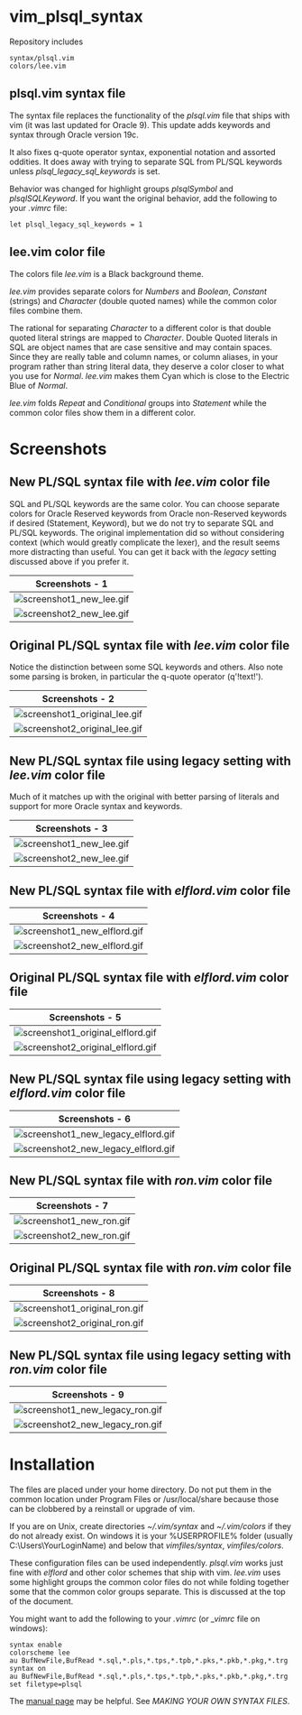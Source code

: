 # vim_plsql_syntax

Repository includes

    syntax/plsql.vim
    colors/lee.vim

## plsql.vim syntax file

The syntax file replaces the functionality of the *plsql.vim* file that ships with vim (it was last updated
for Oracle 9). This update adds keywords and syntax through Oracle version 19c.

It also fixes q-quote operator syntax, exponential notation and assorted oddities. It does away
with trying to separate SQL from PL/SQL keywords unless *plsql_legacy_sql_keywords* is set.

Behavior was changed for highlight groups *plsqlSymbol* and *plsqlSQLKeyword*. If you want the
original behavior, add the following to your *.vimrc* file:

```vim
let plsql_legacy_sql_keywords = 1
```

## lee.vim color file

The colors file *lee.vim* is a Black background theme.

*lee.vim* provides separate
colors for *Numbers* and *Boolean*, *Constant* (strings) and *Character* (double quoted names) while the common color files
combine them. 

The rational for separating *Character* to a different color is that double quoted literal strings are mapped to *Character*.
Double Quoted literals in SQL are object names that are case sensitive and may contain spaces. Since they are really
table and column names, or column aliases, in your program rather than string literal data, they deserve a color
closer to what you use for *Normal*. *lee.vim* makes them Cyan which is close to the Electric Blue of *Normal*.

*lee.vim* folds *Repeat* and *Conditional* groups into *Statement* while the common color files show them in a
different color.

# Screenshots

## New PL/SQL syntax file with *lee.vim* color file

SQL and PL/SQL keywords are the same color. You can choose separate colors for Oracle
Reserved keywords from Oracle non-Reserved keywords if desired (Statement, Keyword), but we do not try to
separate SQL and PL/SQL keywords. The original implementation did so without considering context (which
would greatly complicate the lexer), and the result seems more distracting than useful.  You can get it back
with the *legacy* setting discussed above if you prefer it.

| Screenshots - 1 |
|:--:|
| ![screenshot1_new_lee.gif](images/screenshot1_new_lee.gif) |
| ![screenshot2_new_lee.gif](images/screenshot2_new_lee.gif) |

## Original PL/SQL syntax file with *lee.vim* color file

Notice the distinction between some SQL keywords and others. Also note some parsing is broken, in
particular the q-quote operator (q'!text!').

| Screenshots - 2 |
|:--:|
| ![screenshot1_original_lee.gif](images/screenshot1_original_lee.gif) |
| ![screenshot2_original_lee.gif](images/screenshot2_original_lee.gif) |

## New PL/SQL syntax file using legacy setting with *lee.vim* color file

Much of it matches up with the original with better parsing of literals and
support for more Oracle syntax and keywords.

| Screenshots - 3 |
|:--:|
| ![screenshot1_new_lee.gif](images/screenshot1_new_lee.gif) |
| ![screenshot2_new_lee.gif](images/screenshot2_new_lee.gif) |

## New PL/SQL syntax file with *elflord.vim* color file

| Screenshots - 4 |
|:--:|
| ![screenshot1_new_elflord.gif](images/screenshot1_new_elflord.gif) |
| ![screenshot2_new_elflord.gif](images/screenshot2_new_elflord.gif) |

## Original PL/SQL syntax file with *elflord.vim* color file

| Screenshots - 5 |
|:--:|
| ![screenshot1_original_elflord.gif](images/screenshot1_original_elflord.gif) |
| ![screenshot2_original_elflord.gif](images/screenshot2_original_elflord.gif) |

## New PL/SQL syntax file using legacy setting with *elflord.vim* color file

| Screenshots - 6 |
|:--:|
| ![screenshot1_new_legacy_elflord.gif](images/screenshot1_new_legacy_elflord.gif) |
| ![screenshot2_new_legacy_elflord.gif](images/screenshot2_new_legacy_elflord.gif) |

## New PL/SQL syntax file with *ron.vim* color file

| Screenshots - 7 |
|:--:|
| ![screenshot1_new_ron.gif](images/screenshot1_new_ron.gif) |
| ![screenshot2_new_ron.gif](images/screenshot2_new_ron.gif) |

## Original PL/SQL syntax file with *ron.vim* color file

| Screenshots - 8 |
|:--:|
| ![screenshot1_original_ron.gif](images/screenshot1_original_ron.gif) |
| ![screenshot2_original_ron.gif](images/screenshot2_original_ron.gif) |

## New PL/SQL syntax file using legacy setting with *ron.vim* color file

| Screenshots - 9|
|:--:|
| ![screenshot1_new_legacy_ron.gif](images/screenshot1_new_legacy_ron.gif) |
| ![screenshot2_new_legacy_ron.gif](images/screenshot2_new_legacy_ron.gif) |

# Installation

The files are placed under your home directory. Do not put them in the common location under Program Files or /usr/local/share
because those can be clobbered by a reinstall or upgrade of vim.

If you are on Unix, create directories *~/.vim/syntax* and *~/.vim/colors* if they do not already exist. On windows it is your
%USERPROFILE% folder (usually C:\Users\YourLoginName) and below that *vimfiles/syntax*, *vimfiles/colors*.

These configuration files can be used independently. *plsql.vim* works just fine with *elflord* and other
color schemes that ship with vim. *lee.vim* uses some highlight groups the common color files do not
while folding together some that the common color groups separate. This is discussed at the top of the document.

You might want to add the following to your *.vimrc* (or *_vimrc* file on windows):

```vim
syntax enable
colorscheme lee
au BufNewFile,BufRead *.sql,*.pls,*.tps,*.tpb,*.pks,*.pkb,*.pkg,*.trg syntax on
au BufNewFile,BufRead *.sql,*.pls,*.tps,*.tpb,*.pks,*.pkb,*.pkg,*.trg set filetype=plsql
```

The [manual page](https://vimhelp.org/syntax.txt.html#%3Asyn-files) may be helpful. See
*MAKING YOUR OWN SYNTAX FILES*.

